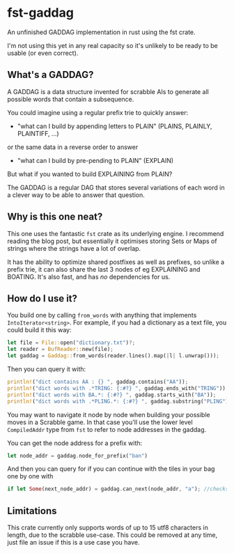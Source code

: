 # fst-gaddag

An unfinished GADDAG implementation in rust using the fst crate.

I'm not using this yet in any real capacity so it's unlikely to be ready to be usable (or even correct).

What's a GADDAG?
----
A GADDAG is a data structure invented for scrabble AIs to generate all possible words that contain a subsequence.

You could imagine using a regular prefix trie to quickly answer:

* "what can I build by appending letters to PLAIN" (PLAINS, PLAINLY, PLAINTIFF, ...)

or the same data in a reverse order to answer
* "what can I build by pre-pending to PLAIN" (EXPLAIN)

But what if you wanted to build EXPLAINING from PLAIN?

The GADDAG is a regular DAG that stores several variations of each word in a clever way to be able to answer that question.

Why is this one neat?
---
This one uses the fantastic `fst` crate as its underlying engine. I recommend reading the blog post, but essentially it
optimises storing Sets or Maps of strings where the strings have a lot of overlap.

It has the ability to optimize shared postfixes as well as prefixes, so unlike a prefix trie, it can also share the last 3 nodes of eg
EXPLAINING and BOATING. It's also fast, and has _no_ dependencies for us.

How do I use it?
---

You build one by calling `from_words` with anything that implements `IntoIterator<string>`. For example, if you had a dictionary as a text file, you could
build it this way:

```rust
let file = File::open("dictionary.txt")?;
let reader = BufReader::new(file);
let gaddag = Gaddag::from_words(reader.lines().map(|l| l.unwrap()));
 ```
  
Then you can query it with:
```rust
println!("dict contains AA : {} ", gaddag.contains("AA"));
println!("dict words with .*TRING: {:#?} ", gaddag.ends_with("TRING"));
println!("dict words with BA.*: {:#?} ", gaddag.starts_with("BA"));
println!("dict words with .*PLING.*: {:#?} ", gaddag.substring("PLING"));
```

You may want to navigate it node by node when building your possible moves in a Scrabble game.
In that case you'll use the lower level `CompiledAddr` type from `fst` to refer to node addresses in the
gaddag.

You can get the node address for a prefix with:
```rust
let node_addr = gaddag.node_for_prefix("ban")
```
And then you can query for if you can continue with the tiles in your bag one by one with
```rust
if let Some(next_node_addr) = gaddag.can_next(node_addr, "a"); //checks if there is a word in the dictionary with the prefix "bana"
```

Limitations
----
This crate currently only supports words of up to 15 utf8 characters in length, due to the scrabble use-case.
This could be removed at any time, just file an issue if this is a use case you have.